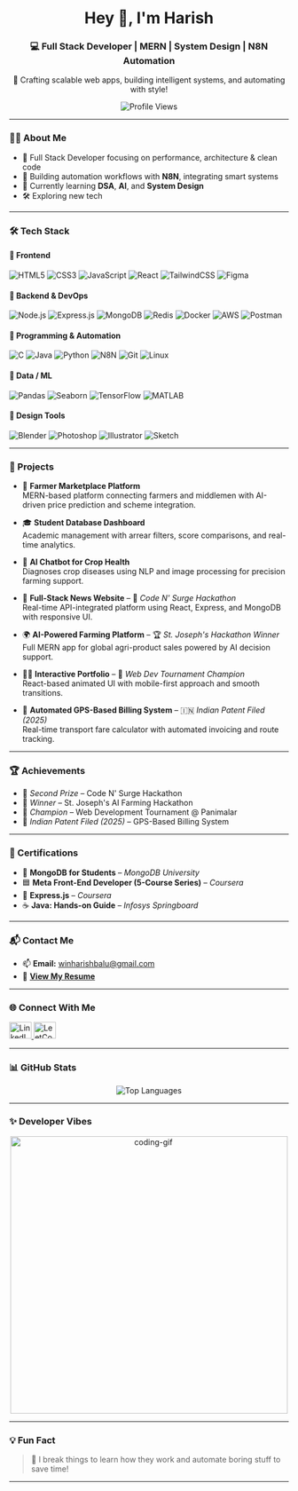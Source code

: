 <h1 align="center">Hey 👋, I'm Harish</h1>
<h3 align="center">💻 Full Stack Developer | MERN | System Design | N8N Automation</h3>
<p align="center">🚀 Crafting scalable web apps, building intelligent systems, and automating with style!</p>

<p align="center">
  <img src="https://komarev.com/ghpvc/?username=harishpushpa&label=Profile%20Views&color=0e75b6&style=flat" alt="Profile Views" />
</p>

---

### 🧑‍💻 About Me

- 🎯 Full Stack Developer focusing on performance, architecture & clean code  
- 🔁 Building automation workflows with **N8N**, integrating smart systems  
- 🌱 Currently learning **DSA**, **AI**, and **System Design**  
- 🛠️ Exploring new tech

---

### 🛠️ Tech Stack

#### 🔹 Frontend
![HTML5](https://img.shields.io/badge/-HTML5-E34F26?logo=html5&logoColor=white)
![CSS3](https://img.shields.io/badge/-CSS3-1572B6?logo=css3&logoColor=white)
![JavaScript](https://img.shields.io/badge/-JavaScript-F7DF1E?logo=javascript&logoColor=black)
![React](https://img.shields.io/badge/-React-61DAFB?logo=react&logoColor=black)
![TailwindCSS](https://img.shields.io/badge/-TailwindCSS-38B2AC?logo=tailwind-css&logoColor=white)
![Figma](https://img.shields.io/badge/-Figma-F24E1E?logo=figma&logoColor=white)

#### 🔹 Backend & DevOps
![Node.js](https://img.shields.io/badge/-Node.js-339933?logo=node.js&logoColor=white)
![Express.js](https://img.shields.io/badge/-Express.js-000000?logo=express&logoColor=white)
![MongoDB](https://img.shields.io/badge/-MongoDB-47A248?logo=mongodb&logoColor=white)
![Redis](https://img.shields.io/badge/-Redis-DC382D?logo=redis&logoColor=white)
![Docker](https://img.shields.io/badge/-Docker-2496ED?logo=docker&logoColor=white)
![AWS](https://img.shields.io/badge/-AWS-232F3E?logo=amazonaws&logoColor=white)
![Postman](https://img.shields.io/badge/-Postman-FF6C37?logo=postman&logoColor=white)

#### 🔹 Programming & Automation
![C](https://img.shields.io/badge/-C-00599C?logo=c&logoColor=white)
![Java](https://img.shields.io/badge/-Java-007396?logo=java&logoColor=white)
![Python](https://img.shields.io/badge/-Python-3776AB?logo=python&logoColor=white)
![N8N](https://img.shields.io/badge/-N8N-ef6537?logo=n8n&logoColor=white)
![Git](https://img.shields.io/badge/-Git-F05032?logo=git&logoColor=white)
![Linux](https://img.shields.io/badge/-Linux-FCC624?logo=linux&logoColor=black)

#### 🔹 Data / ML
![Pandas](https://img.shields.io/badge/-Pandas-150458?logo=pandas&logoColor=white)
![Seaborn](https://img.shields.io/badge/-Seaborn-3776AB)
![TensorFlow](https://img.shields.io/badge/-TensorFlow-FF6F00?logo=tensorflow&logoColor=white)
![MATLAB](https://img.shields.io/badge/-MATLAB-0076A8)

#### 🔹 Design Tools
![Blender](https://img.shields.io/badge/-Blender-F5792A?logo=blender&logoColor=white)
![Photoshop](https://img.shields.io/badge/-Photoshop-31A8FF?logo=adobephotoshop&logoColor=white)
![Illustrator](https://img.shields.io/badge/-Illustrator-FF9A00?logo=adobeillustrator&logoColor=white)
![Sketch](https://img.shields.io/badge/-Sketch-F7B500?logo=sketch&logoColor=white)

---

### 🚀 Projects

- 🌾 **Farmer Marketplace Platform**  
  MERN-based platform connecting farmers and middlemen with AI-driven price prediction and scheme integration.

- 🎓 **Student Database Dashboard**  
  Academic management with arrear filters, score comparisons, and real-time analytics.

- 🤖 **AI Chatbot for Crop Health**  
  Diagnoses crop diseases using NLP and image processing for precision farming support.

- 📰 **Full-Stack News Website** – 🥈 *Code N' Surge Hackathon*  
  Real-time API-integrated platform using React, Express, and MongoDB with responsive UI.

- 🌍 **AI-Powered Farming Platform** – 🏆 *St. Joseph's Hackathon Winner*  
  Full MERN app for global agri-product sales powered by AI decision support.

- 🧑‍💻 **Interactive Portfolio** – 👑 *Web Dev Tournament Champion*  
  React-based animated UI with mobile-first approach and smooth transitions.

- 📡 **Automated GPS-Based Billing System** – 🇮🇳 *Indian Patent Filed (2025)*  
  Real-time transport fare calculator with automated invoicing and route tracking.

---

### 🏆 Achievements

- 🥈 *Second Prize* – Code N' Surge Hackathon  
- 🥇 *Winner* – St. Joseph's AI Farming Hackathon  
- 👑 *Champion* – Web Development Tournament @ Panimalar  
- 📄 *Indian Patent Filed (2025)* – GPS-Based Billing System

---

### 🏅 Certifications

- 📘 **MongoDB for Students** – *MongoDB University*  
- 🟦 **Meta Front-End Developer (5-Course Series)** – *Coursera*  
- 🚀 **Express.js** – *Coursera*  
- ☕ **Java: Hands-on Guide** – *Infosys Springboard*

---

### 📬 Contact Me

- 📫 **Email:** [winharishbalu@gmail.com](mailto:winharishbalu@gmail.com)  
- 📄 [**View My Resume**](https://drive.google.com/file/d/1K5Kc-nwRqJ2448aBnaakeRIUMOJhd0El/view?usp=sharing)

---

### 🌐 Connect With Me

<p align="left">
  <a href="https://linkedin.com/in/harishb" target="_blank">
    <img src="https://raw.githubusercontent.com/rahuldkjain/github-profile-readme-generator/master/src/images/icons/Social/linked-in-alt.svg" alt="LinkedIn" height="30" width="40" />
  </a>
  <a href="https://www.leetcode.com/harish1171" target="_blank">
    <img src="https://raw.githubusercontent.com/rahuldkjain/github-profile-readme-generator/master/src/images/icons/Social/leet-code.svg" alt="LeetCode" height="30" width="40" />
  </a>
</p>

---

### 📊 GitHub Stats

<p align="center">
  <img src="https://github-readme-stats.vercel.app/api/top-langs/?username=harishpushpa&layout=compact&theme=github_dark" alt="Top Languages" />
</p>

---

### ✨ Developer Vibes

<p align="center">
  <img src="https://media.giphy.com/media/qgQUggAC3Pfv687qPC/giphy.gif" width="500" alt="coding-gif" />
</p>

---

### 💡 Fun Fact

> 🔧 I break things to learn how they work and automate boring stuff to save time!

---
